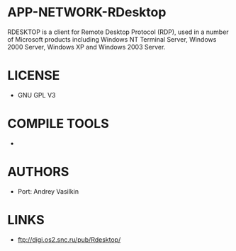 # APP-NETWORK-RDesktop
RDESKTOP is a client for Remote Desktop Protocol (RDP), used in a number of Microsoft products including Windows NT Terminal Server, Windows 2000 Server, Windows XP and Windows 2003 Server.

LICENSE
===============
* GNU GPL V3

COMPILE TOOLS
===============
* 
 
AUTHORS
===============
* Port: Andrey Vasilkin

LINKS
===============
* ftp://digi.os2.snc.ru/pub/Rdesktop/
